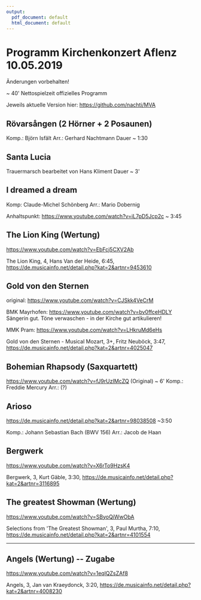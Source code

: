 ```yaml
---
output:
  pdf_document: default
  html_document: default
---
```

# Programm Kirchenkonzert Aflenz 10.05.2019

Änderungen vorbehalten!

~ 40' Nettospielzeit offizielles Programm

Jeweils aktuelle Version hier:
https://github.com/nachti/MVA

## Rövarsången (2 Hörner + 2 Posaunen) 

Komp.: Björn Isfält
Arr.: Gerhard Nachtmann
Dauer ~ 1:30


## Santa Lucia

Trauermarsch
bearbeitet von Hans Kliment
Dauer  ~ 3'


## I dreamed a dream

Komp: Claude-Michel Schönberg
Arr.: Mario Dobernig

Anhaltspunkt: https://www.youtube.com/watch?v=iL7pD5Jcp2c ~ 3:45


## The Lion King (**Wertung**)
https://www.youtube.com/watch?v=EbFcj5CXV2Ab

The Lion King, 4, Hans Van der Heide, 6:45,
https://de.musicainfo.net/detail.php?kat=2&artnr=9453610


## Gold von den Sternen

original: https://www.youtube.com/watch?v=CJSkk4VeCrM

BMK Mayrhofen: https://www.youtube.com/watch?v=bv0ffceHDLY
Sängerin gut. Töne verwaschen - in der Kirche gut artikulieren!

MMK Pram: https://www.youtube.com/watch?v=LHkruMd6eHs


Gold von den Sternen - Musical Mozart, 3+, Fritz Neuböck, 3:47,
https://de.musicainfo.net/detail.php?kat=2&artnr=4025047


## Bohemian Rhapsody (Saxquartett)
https://www.youtube.com/watch?v=fJ9rUzIMcZQ (Original) ~ 6'
Komp.: Freddie Mercury
Arr.: (?)


## Arioso
https://de.musicainfo.net/detail.php?kat=2&artnr=98038508 ~3:50

Komp.: Johann Sebastian Bach (BWV 156)
Arr.: Jacob de Haan


## Bergwerk
https://www.youtube.com/watch?v=X6rTo9HzsK4

Bergwerk, 3, Kurt Gäble, 3:30,
https://de.musicainfo.net/detail.php?kat=2&artnr=3116895


## The greatest Showman (**Wertung**)
https://www.youtube.com/watch?v=SByoQiWwObA

Selections from 'The Greatest Showman', 3, Paul Murtha, 7:10,
https://de.musicainfo.net/detail.php?kat=2&artnr=4101554

---

## Angels (**Wertung**) -- Zugabe
https://www.youtube.com/watch?v=1eqlQZsZAf8

Angels, 3, Jan van Kraeydonck, 3:20,
https://de.musicainfo.net/detail.php?kat=2&artnr=4008230
